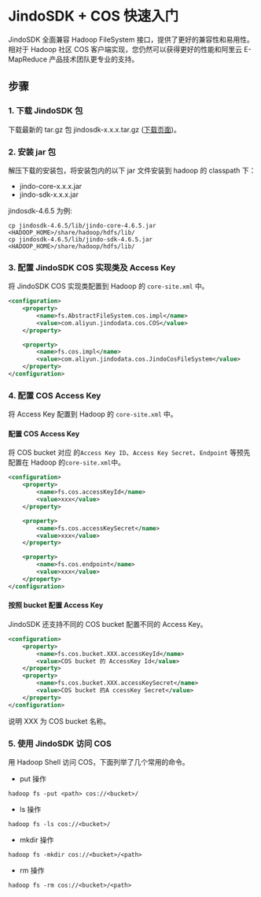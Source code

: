 # JindoSDK + COS 快速入门

JindoSDK 全面兼容 Hadoop FileSystem 接口，提供了更好的兼容性和易用性。
相对于 Hadoop 社区 COS 客户端实现，您仍然可以获得更好的性能和阿里云 E-MapReduce 产品技术团队更专业的支持。

## 步骤

### 1. 下载 JindoSDK 包
下载最新的 tar.gz 包 jindosdk-x.x.x.tar.gz ([下载页面](/docs/user/4.x/jindodata_download.md))。

### 2. 安装 jar 包
解压下载的安装包，将安装包内的以下 jar 文件安装到 hadoop 的 classpath 下：
* jindo-core-x.x.x.jar
* jindo-sdk-x.x.x.jar

jindosdk-4.6.5 为例:
```
cp jindosdk-4.6.5/lib/jindo-core-4.6.5.jar <HADOOP_HOME>/share/hadoop/hdfs/lib/
cp jindosdk-4.6.5/lib/jindo-sdk-4.6.5.jar <HADOOP_HOME>/share/hadoop/hdfs/lib/
```

### 3. 配置 JindoSDK COS 实现类及 Access Key

将 JindoSDK COS 实现类配置到 Hadoop 的 `core-site.xml` 中。

```xml
<configuration>
    <property>
        <name>fs.AbstractFileSystem.cos.impl</name>
        <value>com.aliyun.jindodata.cos.COS</value>
    </property>

    <property>
        <name>fs.cos.impl</name>
        <value>com.aliyun.jindodata.cos.JindoCosFileSystem</value>
    </property>
</configuration>

```

### 4. 配置 COS Access Key

将 Access Key 配置到 Hadoop 的 `core-site.xml` 中。

#### 配置 COS Access Key
将 COS bucket 对应 的`Access Key ID`、`Access Key Secret`、`Endpoint` 等预先配置在 Hadoop 的`core-site.xml`中。
```xml
<configuration>
    <property>
        <name>fs.cos.accessKeyId</name>
        <value>xxx</value>
    </property>

    <property>
        <name>fs.cos.accessKeySecret</name>
        <value>xxx</value>
    </property>

    <property>
        <name>fs.cos.endpoint</name>
        <value>xxx</value>
    </property>
</configuration>
```

#### 按照 bucket 配置 Access Key

JindoSDK 还支持不同的 COS bucket 配置不同的 Access Key。

```xml
<configuration>
    <property>
        <name>fs.cos.bucket.XXX.accessKeyId</name>
        <value>COS bucket 的 AccessKey Id</value>
    </property>
    <property>
        <name>fs.cos.bucket.XXX.accessKeySecret</name>
        <value>COS bucket 的A ccessKey Secret</value>
    </property>
</configuration>
```
说明 XXX 为 COS bucket 名称。

### 5. 使用 JindoSDK 访问 COS
用 Hadoop Shell 访问 COS，下面列举了几个常用的命令。

* put 操作
```
hadoop fs -put <path> cos://<bucket>/
```

* ls 操作
```
hadoop fs -ls cos://<bucket>/
```

* mkdir 操作
```
hadoop fs -mkdir cos://<bucket>/<path>
```

* rm 操作
```
hadoop fs -rm cos://<bucket>/<path>
```

